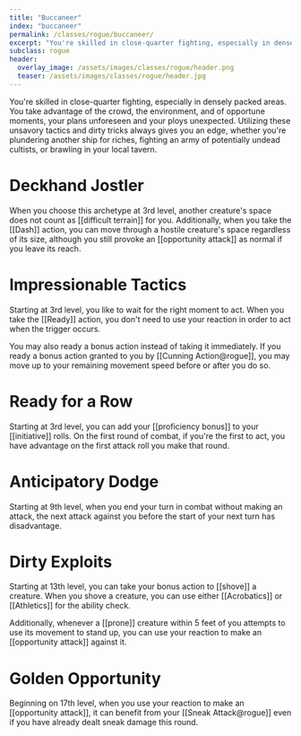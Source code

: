 ```yaml
---
title: "Buccaneer"
index: "buccaneer"
permalink: /classes/rogue/buccaneer/
excerpt: "You're skilled in close-quarter fighting, especially in densely packed areas. You take advantage of the crowd, the environment, and of opportune moments, your plans unforeseen and your ploys unexpected."
subclass: rogue
header:
  overlay_image: /assets/images/classes/rogue/header.png
  teaser: /assets/images/classes/rogue/header.jpg
---
```


You're skilled in close-quarter fighting, especially in densely packed areas. You take advantage of the crowd, the environment, and of opportune moments, your plans unforeseen and your ploys unexpected. Utilizing these unsavory tactics and dirty tricks always gives you an edge, whether you're plundering another ship for riches, fighting an army of potentially undead cultists, or brawling in your local tavern.

# Deckhand Jostler
When you choose this archetype at 3rd level, another creature's space does not count as [[difficult terrain]] for you. Additionally, when you take the [[Dash]] action, you can move through a hostile creature's space regardless of its size, although you still provoke an [[opportunity attack]] as normal if you leave its reach.

# Impressionable Tactics
Starting at 3rd level, you like to wait for the right moment to act. When you take the [[Ready]] action, you don't need to use your reaction in order to act when the trigger occurs.

You may also ready a bonus action instead of taking it immediately. If you ready a bonus action granted to you by [[Cunning Action@rogue]], you may move up to your remaining movement speed before or after you do so.

# Ready for a Row
Starting at 3rd level, you can add your [[proficiency bonus]] to your [[initiative]] rolls. On the first round of combat, if you're the first to act, you have advantage on the first attack roll you make that round.

# Anticipatory Dodge
Starting at 9th level, when you end your turn in combat without making an attack, the next attack against you before the start of your next turn has disadvantage.

# Dirty Exploits
Starting at 13th level, you can take your bonus action to [[shove]] a creature. When you shove a creature, you can use either [[Acrobatics]] or [[Athletics]] for the ability check.

Additionally, whenever a [[prone]] creature within 5 feet of you attempts to use its movement to stand up, you can use your reaction to make an [[opportunity attack]] against it.

# Golden Opportunity
Beginning on 17th level, when you use your reaction to make an [[opportunity attack]], it can benefit from your [[Sneak Attack@rogue]] even if you have already dealt sneak damage this round.

